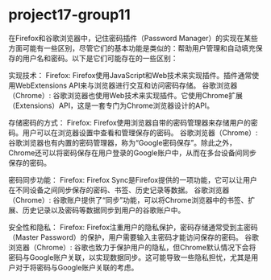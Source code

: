 # project17-group11
在Firefox和谷歌浏览器中，记住密码插件（Password Manager）的实现在某些方面可能有一些区别，尽管它们的基本功能是类似的：帮助用户管理和自动填充保存的用户名和密码。以下是它们可能存在的一些区别：

实现技术：
Firefox: Firefox使用JavaScript和Web技术来实现插件。插件通常使用WebExtensions API来与浏览器进行交互和访问密码存储。
谷歌浏览器（Chrome）: 谷歌浏览器也使用Web技术来实现插件。它使用Chrome扩展（Extensions）API，这是一套专门为Chrome浏览器设计的API。

存储密码的方式：
Firefox: Firefox使用浏览器自带的密码管理器来存储用户的密码。用户可以在浏览器设置中查看和管理保存的密码。
谷歌浏览器（Chrome）: 谷歌浏览器也有内置的密码管理器，称为“Google密码保存”。除此之外，Chrome还可以将密码保存在用户登录的Google账户中，从而在多台设备间同步保存的密码。

密码同步功能：
Firefox: Firefox Sync是Firefox提供的一项功能，它可以让用户在不同设备之间同步保存的密码、书签、历史记录等数据。
谷歌浏览器（Chrome）: 谷歌账户提供了“同步”功能，可以将Chrome浏览器中的书签、扩展、历史记录以及密码等数据同步到用户的谷歌账户中。

安全性和隐私：
Firefox: Firefox注重用户的隐私保护，密码存储通常受到主密码（Master Password）的保护，用户需要输入主密码才能访问保存的密码。
谷歌浏览器（Chrome）: 谷歌也致力于保护用户的隐私，但Chrome默认情况下会将密码与Google账户关联，以实现数据同步。这可能导致一些隐私担忧，尤其是用户对于将密码与Google账户关联的考虑。
